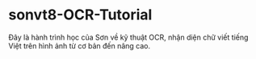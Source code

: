 # sonvt8-OCR-Tutorial
Đây là hành trình học của Sơn về kỹ thuật OCR, nhận diện chữ viết tiếng Việt trên hình ảnh từ cơ bản đến nâng cao.
